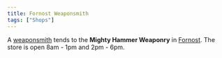 ```yaml
---
title: Fornost Weaponsmith
tags: ["Shops"]
---
```

A [weaponsmith](weaponsmith "wikilink") tends to the **Mighty Hammer
Weaponry** in [Fornost](Fornost "wikilink"). The store is open 8am - 1pm
and 2pm - 6pm.
